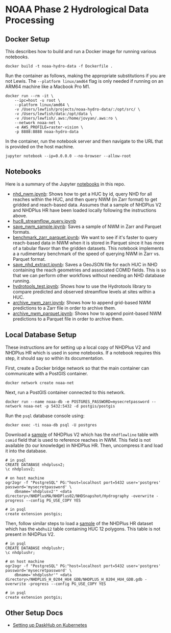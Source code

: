 # NOAA Phase 2 Hydrological Data Processing

## Docker Setup

This describes how to build and run a Docker image for running various notebooks.

```
docker build -t noaa-hydro-data -f Dockerfile .
```

Run the container as follows, making the appropriate substitutions if you are not Lewis. The `--platform linux/amd64` flag is only needed if running on an ARM64 machine like a Macbook Pro M1.

```
docker run --rm -it \
    --ipc=host -u root \
    --platform linux/amd64 \
    -v /Users/lewfish/projects/noaa-hydro-data/:/opt/src/ \
    -v /Users/lewfish/data:/opt/data \
    -v /Users/lewfish/.aws:/home/jovyan/.aws:ro \
    --network noaa-net \
    -e AWS_PROFILE=raster-vision \
    -p 8888:8888 noaa-hydro-data
```

In the container, run the notebook server and then navigate to the URL that is provided on the host machine.

```
jupyter notebook --ip=0.0.0.0 --no-browser --allow-root
```

## Notebooks

Here is a summary of the Jupyter [notebooks](notebooks/) in this repo.

* [nhd_nwm.ipynb](notebooks/nhd_nwm.ipynb): Shows how to get a HUC by id, query NHD for all reaches within the HUC, and then query NWM (in Zarr format) to get gridded and reach-based data. Assumes that a sample of NHDPlus V2 and NHDPlus HR have been loaded locally following the instructions above.
* [huc8_streamflow_query.ipynb](notebooks/huc8_streamflow_query.ipynb)
* [save_nwm_sample.ipynb](notebooks/save_nwm_sample.ipynb): Saves a sample of NWM in Zarr and Parquet formats.
* [benchmark_zarr_parquet.ipynb](notebooks/benchmark_zarr_parquet.ipynb): We want to see if it's faster to query reach-based data in NWM when it is stored in Parquet since it has more of a tabular flavor than the gridden datasets. This notebook implements a a rudimentary benchmark of the speed of querying NWM in Zarr vs. Parquet format.
* [save_nhd_extract.ipynb](notebooks/save_nhd_extract.ipynb): Saves a GeoJSON file for each HUC in NHD containing the reach geometries and associated COMID fields. This is so that we can perform other workflows without needing an NHD database running.
* [hydrotools_test.ipynb](notebooks/hydrotools_test.ipynb): Shows how to use the Hydrotools library to compare predicted and observed streamflow levels at sites within a HUC.
* [archive_nwm_zarr.ipynb](notebooks/archive_nwm_zarr.ipynb): Shows how to append grid-based NWM predictions to a Zarr file in order to archive them.
* [archive_nwm_parquet.ipynb](notebooks/archive_nwm_parquet.ipynb): Shows how to append point-based NWM predictions to a Parquet file in order to archive them.

## Local Database Setup

These instructions are for setting up a local copy of NHDPlus V2 and NHDPlus HR which is used in some notebooks. If a notebook requires this step, it should say so within its documentation.

First, create a Docker bridge network so that the main container can communicate with a PostGIS container.

```
docker network create noaa-net
```

Next, run a PostGIS container connected to this network.

```
docker run --name noaa-db -e POSTGRES_PASSWORD=mysecretpassword --network noaa-net -p 5432:5432 -d postgis/postgis
```

Run the `psql` database console using:

```
docker exec -ti noaa-db psql -U postgres
```

Download a [sample](https://edap-ow-data-commons.s3.amazonaws.com/NHDPlusV21/Data/NHDPlusMA/NHDPlusV21_MA_02_NHDSnapshot_04.7z) of NHDPlus V2 which has the `nhdflowline` table with `comid` field that is used to reference reaches in NWM. This field is not available (to our knowledge) in NHDPlus HR. Then, uncompress it and load it into the database.

```
# in psql
CREATE DATABASE nhdplusv2;
\c nhdplusv2;

# on host machine
ogr2ogr -f "PostgreSQL" PG:"host=localhost port=5432 user='postgres' password='mysecretpassword' \
    dbname='nhdplusv2'" <data directory>/NHDPlusMA/NHDPlus02/NHDSnapshot/Hydrography -overwrite -progress --config PG_USE_COPY YES

# in psql
create extension postgis;
```

Then, follow similar steps to load a [sample](https://prd-tnm.s3.amazonaws.com/StagedProducts/Hydrography/NHDPlusHR/Beta/GDB/NHDPLUS_H_0204_HU4_GDB.zip) of the NHDPlus HR dataset which has the `wbdhu12` table containing HUC 12 polygons. This table is not present in NHDPlus V2. 

```
# in psql
CREATE DATABASE nhdplushr;
\c nhdplushr;

# on host machine
ogr2ogr -f "PostgreSQL" PG:"host=localhost port=5432 user='postgres' password='mysecretpassword' \
    dbname='nhdplushr'" <data directory>/NHDPLUS_H_0204_HU4_GDB/NHDPLUS_H_0204_HU4_GDB.gdb -overwrite -progress --config PG_USE_COPY YES

# in psql
create extension postgis;
```

## Other Setup Docs
 
* [Setting up DaskHub on Kubernetes](docs/daskhub-setup.md)
